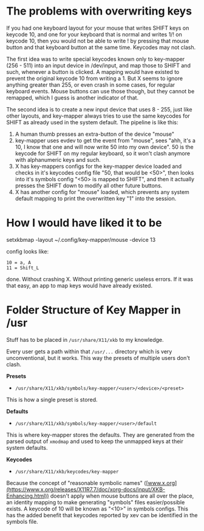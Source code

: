 # The problems with overwriting keys

If you had one keyboard layout for your mouse that writes SHIFT keys on
keycode 10, and one for your keyboard that is normal and writes 1/! on
keycode 10, then you would not be able to write ! by pressing that mouse
button and that keyboard button at the same time. Keycodes may not clash.

The first idea was to write special keycodes known only to key-mapper
(256 - 511) into an input device in /dev/input, and map those to SHIFT and
such, whenever a button is clicked. A mapping would have existed to prevent
the original keycode 10 from writing a 1. But X seems to ignore anything
greater than 255, or even crash in some cases, for regular keyboard events.
Mouse buttons can use those though, but they cannot be remapped, which I
guess is another indicator of that.

The second idea is to create a new input device that uses 8 - 255, just like
other layouts, and key-mapper always tries to use the same keycodes for
SHIFT as already used in the system default. The pipeline is like this:

1. A human thumb presses an extra-button of the device "mouse"
2. key-mapper uses evdev to get the event from "mouse", sees "ahh, it's a
   10, I know that one and will now write 50 into my own device". 50 is
   the keycode for SHIFT on my regular keyboard, so it won't clash anymore
   with alphanumeric keys and such.
3. X has key-mappers configs for the key-mapper device loaded and
   checks in it's keycodes config file "50, that would be <50>", then looks
   into it's symbols config "<50> is mapped to SHIFT", and then it actually
   presses the SHIFT down to modify all other future buttons.
4. X has another config for "mouse" loaded, which prevents any system default
   mapping to print the overwritten key "1" into the session.

# How I would have liked it to be

setxkbmap -layout ~/.config/key-mapper/mouse -device 13

config looks like:
```
10 = a, A
11 = Shift_L
```

done. Without crashing X. Without printing generic useless errors. If it was
that easy, an app to map keys would have already existed.

# Folder Structure of Key Mapper in /usr

Stuff has to be placed in `/usr/share/X11/xkb` to my knowledge.

Every user gets a path within that `/usr/...` directory which is very
unconventional, but it works. This way the presets of multiple users
don't clash.

**Presets**

- `/usr/share/X11/xkb/symbols/key-mapper/<user>/<device>/<preset>`

This is how a single preset is stored.

**Defaults**

- `/usr/share/X11/xkb/symbols/key-mapper/<user>/default`

This is where key-mapper stores the defaults. They are generated from the
parsed output of `xmodmap` and used to keep the unmapped keys at their system
defaults.

**Keycodes**

- `/usr/share/X11/xkb/keycodes/key-mapper`

Because the concept of "reasonable symbolic names" ([www.x.org](https://www.x.org/releases/X11R7.7/doc/xorg-docs/input/XKB-Enhancing.html))
doesn't apply when mouse buttons are all over the place, an identity mapping
to make generating "symbols" files easier/possible exists. A keycode of
10 will be known as "<10>" in symbols configs. This has the added benefit
that keycodes reported by xev can be identified in the symbols file.
